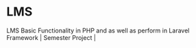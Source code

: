 # LMS
LMS Basic Functionality in PHP and as well as perform in Laravel Framework | Semester Project |
